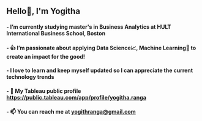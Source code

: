## Hello👋, I'm Yogitha 

#### - I’m currently studying master's in Business Analytics at HULT International Business School, Boston
#### - 👍 I’m passionate about applying Data Science📈, Machine Learning🤖 to create an impact for the good!
#### - I love to learn and keep myself updated so I can appreciate the current technology trends
#### - 📂 My Tableau public profile https://public.tableau.com/app/profile/yogitha.ranga
#### - 📫 You can reach me at yogithranga@gmail.com
